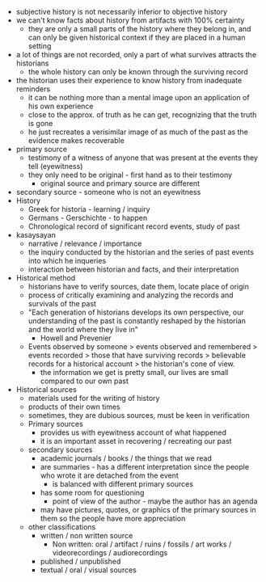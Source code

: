 - subjective history is not necessarily inferior to objective history
- we can't know facts about history from artifacts with 100% certainty
	- they are only a small parts of the history where they belong in, and can only be given historical context if they are placed in a human setting
- a lot of things are not recorded, only a part of what survives attracts the historians
	- the whole history can only be known through the surviving record
- the historian uses their experience to know history from inadequate reminders
	- it can be nothing more than a mental image upon an application of his own experience
	- close to the approx. of truth as he can get, recognizing that the truth is gone
	- he just recreates a verisimilar image of as much of the past as the evidence makes recoverable
- primary source
	- testimony of a witness of anyone that was present at the events they tell (eyewitness)
	- they only need to be original - first hand as to their testimony
		- original source and primary source are different
- secondary source - someone who is not an eyewitness
- History
	- Greek for historia - learning / inquiry
	- Germans - Gerschichte - to happen
	- Chronological record of significant record events, study of past
- kasaysayan
	- narrative / relevance / importance
	- the inquiry conducted by the historian and the series of past events into which he inqueries
	- interaction between historian and facts, and their interpretation
- Historical method
	- historians have to verify sources, date them, locate place of origin
	- process of critically examining and analyzing the records and survivals of the past
	- "Each generation of historians develops its own perspective, our understanding of the past is constantly reshaped by the historian and the world where they live in"
		- Howell and Prevenier
	- Events observed by someone > events observed and remembered > events recorded > those that have surviving records > believable records for a historical account > the historian's cone of view.
		- the information we get is pretty small, our lives are small compared to our own past
- Historical sources
	- materials used for the writing of history
	- products of their own times
	- sometimes, they are dubious sources, must be keen in verification
	- Primary sources
		- provides us with eyewitness account of what happened
		- it is an important asset in recovering / recreating our past
	- secondary sources
		- academic journals / books / the things that we read
		- are summaries - has a different interpretation since the people who wrote it are detached from the event
			- is balanced with different primary sources
		- has some room for questioning
			- point of view of the author - maybe the author has an agenda
		- may have pictures, quotes, or graphics of the primary sources in them so the people have more appreciation
	- other classifications
		- written / non written source
			- Non written: oral / artifact / ruins / fossils / art works / videorecordings / audiorecordings
		- published / unpublished
		- textual / oral / visual sources